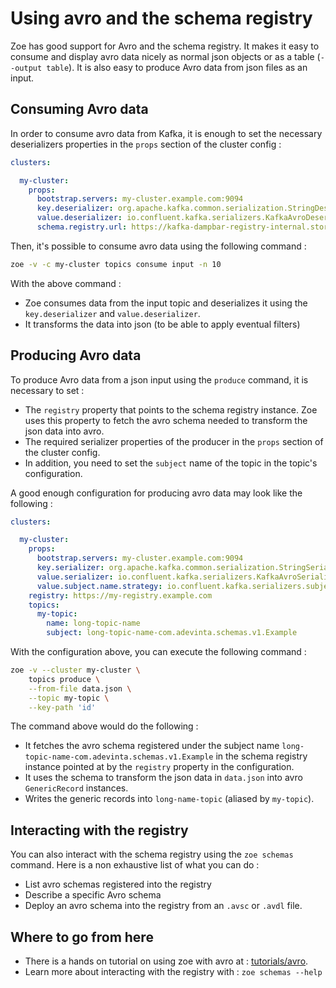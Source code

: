 # Using avro and the schema registry

Zoe has good support for Avro and the schema registry. It makes it easy to consume and display avro data nicely as normal json objects or as a table (`--output table`). It is also easy to produce Avro data from json files as an input.

## Consuming Avro data

In order to consume avro data from Kafka, it is enough to set the necessary deserializers properties in the `props` section of the cluster config :

```yaml
clusters:

  my-cluster:
    props:
      bootstrap.servers: my-cluster.example.com:9094
      key.deserializer: org.apache.kafka.common.serialization.StringDeserializer
      value.deserializer: io.confluent.kafka.serializers.KafkaAvroDeserializer
      schema.registry.url: https://kafka-dampbar-registry-internal.storage.mpi-internal.com
```

Then, it's possible to consume avro data using the following command :

```bash
zoe -v -c my-cluster topics consume input -n 10
```

With the above command :

- Zoe consumes data from the input topic and deserializes it using the `key.deserializer` and `value.deserializer`.
- It transforms the data into json (to be able to apply eventual filters)

## Producing Avro data

To produce Avro data from a json input using the `produce` command, it is necessary to set :

- The `registry` property that points to the schema registry instance. Zoe uses this property to fetch the avro schema needed to transform the json data into avro.
- The required serializer properties of the producer in the `props` section of the cluster config.
- In addition, you need to set the `subject` name of the topic in the topic's configuration.

A good enough configuration for producing avro data may look like the following :

```yaml
clusters:

  my-cluster:
    props:
      bootstrap.servers: my-cluster.example.com:9094
      key.serializer: org.apache.kafka.common.serialization.StringSerializer
      value.serializer: io.confluent.kafka.serializers.KafkaAvroSerializer
      value.subject.name.strategy: io.confluent.kafka.serializers.subject.TopicRecordNameStrategy
    registry: https://my-registry.example.com
    topics:
      my-topic:
        name: long-topic-name
        subject: long-topic-name-com.adevinta.schemas.v1.Example
```

With the configuration above, you can execute the following command :

```bash
zoe -v --cluster my-cluster \
    topics produce \
    --from-file data.json \
    --topic my-topic \
    --key-path 'id' 
```

The command above would do the following :

- It fetches the avro schema registered under the subject name `long-topic-name-com.adevinta.schemas.v1.Example` in the schema registry instance pointed at by the `registry` property in the configuration.
- It uses the schema to transform the json data in `data.json` into avro `GenericRecord` instances.
- Writes the generic records into `long-name-topic` (aliased by `my-topic`).

## Interacting with the registry

You can also interact with the schema registry using the `zoe schemas` command. Here is a non exhaustive list  of what you can do :

- List avro schemas registered into the registry
- Describe a specific Avro schema
- Deploy an avro schema into the registry from an `.avsc` or `.avdl` file.

## Where to go from here

- There is a hands on tutorial on using zoe with avro at : [tutorials/avro](https://github.com/adevinta/zoe/tree/master/tutorials/avro). 
- Learn more about interacting with the registry with : `zoe schemas --help`
